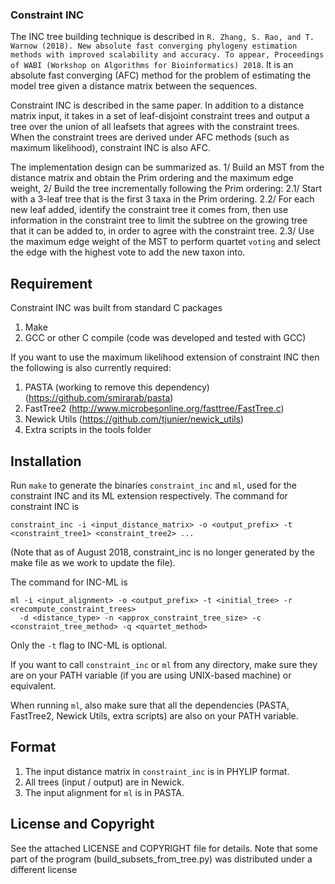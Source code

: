 ### Constraint INC

The INC tree building technique is described in `R. Zhang, S. Rao, and T. Warnow (2018). New absolute fast converging phylogeny estimation methods with improved scalability and accuracy. To appear, Proceedings of WABI (Workshop on Algorithms for Bioinformatics) 2018`. It is an absolute fast converging (AFC) method for the problem of estimating the model tree given a distance matrix between the sequences. 

Constraint INC is described in the same paper. In addition to a distance matrix input, it takes in a set of leaf-disjoint constraint trees and output a tree over the union of all leafsets that agrees with the constraint trees. When the constraint trees are derived under AFC methods (such as maximum likelihood), constraint INC is also AFC. 

The implementation design can be summarized as. 1/ Build an MST from the distance matrix and obtain the Prim ordering and the maximum edge weight, 2/ Build the tree incrementally following the Prim ordering: 2.1/ Start with a 3-leaf tree that is the first 3 taxa in the Prim ordering. 2.2/ For each new leaf added, identify the constraint tree it comes from, then use information in the constraint tree to limit the subtree on the growing tree that it can be added to, in order to agree with the constraint tree. 2.3/ Use the maximum edge weight of the MST to perform quartet `voting` and select the edge with the highest vote to add the new taxon into.  

## Requirement
Constraint INC was built from standard C packages 
1. Make
2. GCC or other C compile (code was developed and tested with GCC) 

If you want to use the maximum likelihood extension of constraint INC then the following is also currently required:
1. PASTA (working to remove this dependency) (https://github.com/smirarab/pasta) 
2. FastTree2 (http://www.microbesonline.org/fasttree/FastTree.c)
3. Newick Utils (https://github.com/tjunier/newick_utils)
4. Extra scripts in the tools folder

## Installation
Run `make` to generate the binaries `constraint_inc` and `ml`, used for the constraint INC and its ML extension respectively. The command for constraint INC is 
```
constraint_inc -i <input_distance_matrix> -o <output_prefix> -t <constraint_tree1> <constraint_tree2> ... 
```
(Note that as of August 2018, constraint_inc is no longer generated by the make file as we work to update the file).

The command for INC-ML is 
```
ml -i <input_alignment> -o <output_prefix> -t <initial_tree> -r <recompute_constraint_trees> 
  -d <distance_type> -n <approx_constraint_tree_size> -c <constraint_tree_method> -q <quartet_method>
```
Only the `-t` flag to INC-ML is optional. 

If you want to call `constraint_inc` or `ml` from any directory, make sure they are on your PATH variable (if you are using UNIX-based machine) or equivalent. 

When running `ml`, also make sure that all the dependencies (PASTA, FastTree2, Newick Utils, extra scripts) are also on your PATH variable. 

## Format
1. The input distance matrix in `constraint_inc` is in PHYLIP format. 
2. All trees (input / output) are in Newick.
3. The input alignment for `ml` is in PASTA.

## License and Copyright
See the attached LICENSE and COPYRIGHT file for details. Note that some part of the program (build_subsets_from_tree.py) was distributed under a different license
